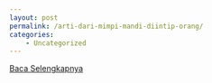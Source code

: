 ```yaml
---
layout: post
permalink: /arti-dari-mimpi-mandi-diintip-orang/
categories:
    - Uncategorized
---
```


[Baca Selengkapnya](/04)